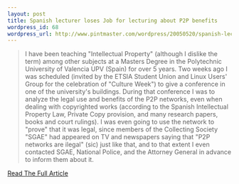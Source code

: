 ```yaml
--- 
layout: post
title: Spanish lecturer loses Job for lecturing about P2P benefits
wordpress_id: 68
wordpress_url: http://www.pintmaster.com/wordpress/20050520/spanish-lecturer-loses-job-for-lecturing-about-p2p-benefits/
---
```

<blockquote>I have been teaching "Intellectual Property" (although I dislike the term) among other subjects at a Masters Degree in the Polytechnic University of Valencia UPV (Spain) for over 5 years. Two weeks ago I was scheduled (invited by the ETSIA Student Union and Linux Users' Group for the celebration of "Culture Week") to give a conference in one of the university's buildings. During that conference I was to analyze the legal use and benefits of the P2P networks, even when dealing with copyrighted works (according to the Spanish Intellectual Property Law, Private Copy provision, and many research papers, books and court rulings). I was even going to use the network to "prove" that it was legal, since members of the Collecting Society "SGAE" had appeared on TV and newspapers saying that "P2P networks are ilegal" (sic) just like that, and to that extent I even contacted SGAE, National Police, and the Attorney General in advance to inform them about it.</blockquote>

<a href="http://homepage.mac.com/jorgecortell/blogwavestudio/LH20041209105106/LHA20050520091532/index.html">Read The Full Article </a>
